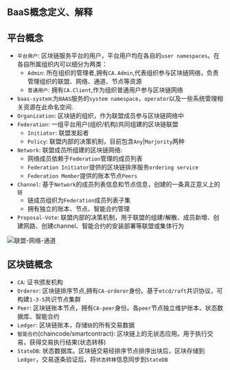 ## BaaS概念定义、解释

## 平台概念
- `平台用户`: 区块链服务平台的用户，平台用户均在各自的`user namespaces`。在各自所属组织内可以细分为两类：
    - `Admin`: 所在组织的管理者,拥有`CA.Admin`,代表组织参与区块链网络，负责管理组织的联盟、网络、通道、节点等资源
    - `普通用户`: 拥有`CA.Client`,作为组织普通用户参与区块链网络
- `baas-system`:为`BAAS`服务的`system namespace`，`operator`以及一些系统管理相关资源在此命名空间.
- `Organization`: 区块链的组织，作为联盟成员参与区块链网络中
- `Federation`: 一组平台用户(组织/机构)共同组建的区块链联盟
    - `Initiator`: 联盟发起者
    - `Policy`: 联盟内部的决策机制，目前包含`Any`|`Marjority`两种
- `Network`: 联盟成员所组建的区块链网络: 
    - 网络成员依赖于`Federation`管理的成员列表
    - `Federation Initiator`提供的区块链排序服务`ordering service`
    - `Federation Member`提供的账本节点`Peers`
- `Channel`: 基于`Network`的成员列表信息和节点信息，创建的一条真正意义上的`链`
    - 链成员组织为`Federation`成员列表子集
    - 拥有独立的账本、节点、智能合约管理
- `Proposal-Vote`: 联盟内部的决策机制，用于联盟的组建/解散、成员新增、创建网路、创建channel、智能合约的安装部署等联盟或集体行为
    
![联盟-网络-通道](./images/concepts_clarification.png.png)

## 区块链概念
- `CA`: 证书颁发机构
- `Orderer`: 区块链排序节点,拥有`CA-orderer`身份。基于`etcd/raft`共识协议，可构建`1-3-5`共识节点集群
- `Peer`: 区块链账本节点，拥有`CA-peer`身份。各`peer`节点独立维护账本、状态数据库、智能合约
- `Ledger`: 区块链账本，存储`链`的所有交易数据
- `智能合约`(chaincode/smartcontract):  区块链上的无状态应用。用于执行交易，获得交易执行结果(状态转移)
- `StateDB`: 状态数据库。区块链交易经排序节点排序出块后，区块存储到`Ledger`，交易逐条验证后，将`状态转移`信息同步到`StateDB`

